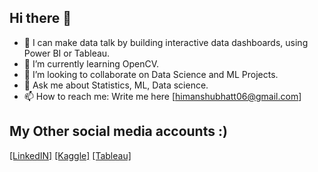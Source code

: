 ## Hi there 👋

- 🔭 I can make data talk by building interactive data dashboards, using Power BI or Tableau.
- 🌱 I’m currently learning OpenCV.
- 👯 I’m looking to collaborate on Data Science and ML Projects.
- 💬 Ask me about Statistics, ML, Data science.
- 📫 How to reach me: Write me here [himanshubhatt06@gmail.com]

## My Other social media accounts :) 
[[LinkedIN]](https://www.linkedin.com/in/himanshu-bhatt-60513856/)
[[Kaggle]](https://www.kaggle.com/junglisher) 
[[Tableau]](https://public.tableau.com/profile/himanshu.bhatt)

